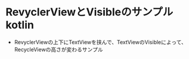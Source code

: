 # RevyclerViewとVisibleのサンプルkotlin
- RevyclerViewの上下にTextViewを挟んで、TextViewのVisibleによって、RecycleViewの高さが変わるサンプル

